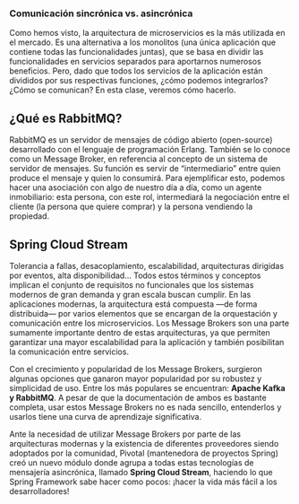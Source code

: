 ### Comunicación sincrónica vs. asincrónica

Como hemos visto, la arquitectura de microservicios es la más utilizada en el mercado. Es una alternativa a los monolitos (una única aplicación que contiene todas las funcionalidades juntas), que se basa en dividir las funcionalidades en servicios separados para aportarnos numerosos beneficios. Pero, dado que todos los servicios de la aplicación están divididos por sus respectivas funciones, ¿cómo podemos integrarlos? ¿Cómo se comunican? En esta clase, veremos cómo hacerlo.

## ¿Qué es RabbitMQ?
RabbitMQ es un servidor de mensajes de código abierto (open-source) desarrollado con el lenguaje de programación Erlang. También se lo conoce como un Message Broker, en referencia al concepto de un sistema de servidor de mensajes. Su función es servir de “intermediario” entre quien produce el mensaje y quien lo consumirá. Para ejemplificar esto, podemos hacer una asociación con algo de nuestro día a día, como un agente inmobiliario: esta persona, con este rol, intermediará la negociación entre el cliente (la persona que quiere comprar) y la persona vendiendo la propiedad.

## Spring Cloud Stream
Tolerancia a fallas, desacoplamiento, escalabilidad, arquitecturas dirigidas por eventos, alta disponibilidad… Todos estos términos y conceptos implican el conjunto de requisitos no funcionales que los sistemas modernos de gran demanda y gran escala buscan cumplir. En las aplicaciones modernas, la arquitectura está compuesta —de forma distribuida— por varios elementos que se encargan de la orquestación y comunicación entre los microservicios. Los Message Brokers son una parte sumamente importante dentro de estas arquitecturas, ya que permiten garantizar una mayor escalabilidad para la aplicación y también posibilitan la comunicación entre servicios.

Con el crecimiento y popularidad de los Message Brokers, surgieron algunas opciones que ganaron mayor popularidad por su robustez y simplicidad de uso. Entre los más populares se encuentran: **Apache Kafka y RabbitMQ**. A pesar de que la documentación de ambos es bastante completa, usar estos Message Brokers no es nada sencillo, entenderlos y usarlos tiene una curva de aprendizaje significativa.

Ante la necesidad de utilizar Message Brokers por parte de las arquitecturas modernas y la existencia de diferentes proveedores siendo adoptados por la comunidad, Pivotal (mantenedora de proyectos Spring) creó un nuevo módulo donde agrupa a todas estas tecnologías de mensajería asincrónica, llamado **Spring Cloud Stream**, haciendo lo que Spring Framework sabe hacer como pocos: ¡hacer la vida más fácil a los desarrolladores!